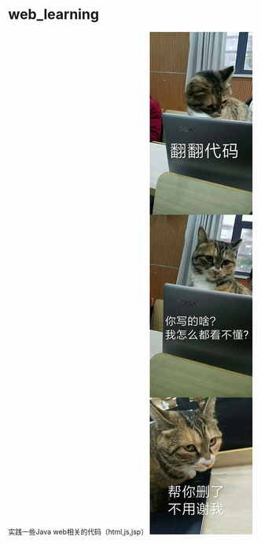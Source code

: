 # web_learning
实践一些Java web相关的代码（html,js,jsp）
![2333](https://github.com/0APPTI0/Java_DataStructure/blob/master/imagines/DBF95B1D20B6DFBECFA2582F21E78316.jpg)
